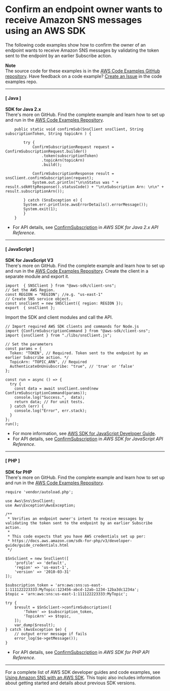 # Confirm an endpoint owner wants to receive Amazon SNS messages using an AWS SDK<a name="example_sns_ConfirmSubscription_section"></a>

The following code examples show how to confirm the owner of an endpoint wants to receive Amazon SNS messages by validating the token sent to the endpoint by an earlier Subscribe action\.

**Note**  
The source code for these examples is in the [AWS Code Examples GitHub repository](https://github.com/awsdocs/aws-doc-sdk-examples)\. Have feedback on a code example? [Create an Issue](https://github.com/awsdocs/aws-doc-sdk-examples/issues/new/choose) in the code examples repo\. 

------
#### [ Java ]

**SDK for Java 2\.x**  
 There's more on GitHub\. Find the complete example and learn how to set up and run in the [AWS Code Examples Repository](https://github.com/awsdocs/aws-doc-sdk-examples/tree/main/javav2/example_code/sns#readme)\. 
  

```
    public static void confirmSub(SnsClient snsClient, String subscriptionToken, String topicArn ) {

        try {
            ConfirmSubscriptionRequest request = ConfirmSubscriptionRequest.builder()
                .token(subscriptionToken)
                .topicArn(topicArn)
                .build();

            ConfirmSubscriptionResponse result = snsClient.confirmSubscription(request);
            System.out.println("\n\nStatus was " + result.sdkHttpResponse().statusCode() + "\n\nSubscription Arn: \n\n" + result.subscriptionArn());

        } catch (SnsException e) {
        System.err.println(e.awsErrorDetails().errorMessage());
        System.exit(1);
        }
    }
```
+  For API details, see [ConfirmSubscription](https://docs.aws.amazon.com/goto/SdkForJavaV2/sns-2010-03-31/ConfirmSubscription) in *AWS SDK for Java 2\.x API Reference*\. 

------
#### [ JavaScript ]

**SDK for JavaScript V3**  
 There's more on GitHub\. Find the complete example and learn how to set up and run in the [AWS Code Examples Repository](https://github.com/awsdocs/aws-doc-sdk-examples/tree/main/javascriptv3/example_code/sns#code-examples)\. 
Create the client in a separate module and export it\.  

```
import  { SNSClient } from "@aws-sdk/client-sns";
// Set the AWS Region.
const REGION = "REGION"; //e.g. "us-east-1"
// Create SNS service object.
const snsClient = new SNSClient({ region: REGION });
export  { snsClient };
```
Import the SDK and client modules and call the API\.  

```
// Import required AWS SDK clients and commands for Node.js
import {ConfirmSubscriptionCommand } from "@aws-sdk/client-sns";
import {snsClient } from "./libs/snsClient.js";

// Set the parameters
const params = {
  Token: "TOKEN", // Required. Token sent to the endpoint by an earlier Subscribe action. */
  TopicArn: "TOPIC_ARN", // Required
  AuthenticateOnUnsubscribe: "true", // 'true' or 'false'
};

const run = async () => {
  try {
    const data = await snsClient.send(new ConfirmSubscriptionCommand(params));
    console.log("Success.",  data);
    return data; // For unit tests.
  } catch (err) {
    console.log("Error", err.stack);
  }
};
run();
```
+  For more information, see [AWS SDK for JavaScript Developer Guide](https://docs.aws.amazon.com/sdk-for-javascript/v3/developer-guide/sns-examples-sending-sms.html#sending-sms-getattributes)\. 
+  For API details, see [ConfirmSubscription](https://docs.aws.amazon.com/AWSJavaScriptSDK/v3/latest/clients/client-sns/classes/confirmsubscriptioncommand.html) in *AWS SDK for JavaScript API Reference*\. 

------
#### [ PHP ]

**SDK for PHP**  
 There's more on GitHub\. Find the complete example and learn how to set up and run in the [AWS Code Examples Repository](https://github.com/awsdocs/aws-doc-sdk-examples/tree/main/php/example_code/sns#code-examples)\. 
  

```
require 'vendor/autoload.php';

use Aws\Sns\SnsClient; 
use Aws\Exception\AwsException;

/**
 * Verifies an endpoint owner's intent to receive messages by validating the token sent to the endpoint by an earlier Subscribe action.
 *
 * This code expects that you have AWS credentials set up per:
 * https://docs.aws.amazon.com/sdk-for-php/v3/developer-guide/guide_credentials.html
 */
 
$SnSclient = new SnsClient([
    'profile' => 'default',
    'region' => 'us-east-1',
    'version' => '2010-03-31'
]);

$subscription_token = 'arn:aws:sns:us-east-1:111122223333:MyTopic:123456-abcd-12ab-1234-12ba3dc1234a';
$topic = 'arn:aws:sns:us-east-1:111122223333:MyTopic';

try {
    $result = $SnSclient->confirmSubscription([
        'Token' => $subscription_token,
        'TopicArn' => $topic,
    ]);
    var_dump($result);
} catch (AwsException $e) {
    // output error message if fails
    error_log($e->getMessage());
}
```
+  For API details, see [ConfirmSubscription](https://docs.aws.amazon.com/goto/SdkForPHPV3/sns-2010-03-31/ConfirmSubscription) in *AWS SDK for PHP API Reference*\. 

------

For a complete list of AWS SDK developer guides and code examples, see [Using Amazon SNS with an AWS SDK](sdk-general-information-section.md)\. This topic also includes information about getting started and details about previous SDK versions\.